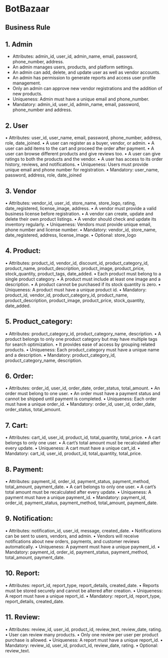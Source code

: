 # BotBazaar
## Business Rule
## 1.	Admin
-	Attributes: admin_id, user_id, admin_name, email, password, phone_number, address.
-	An admin manages users, products, and platform settings.
-	An admin can add, delete, and update user as well as vendor accounts.
-	An admin has permission to generate reports and access user profile management.
- Only an admin can approve new vendor registrations and the addition of new products.
- Uniqueness: Admin must have a unique email and phone_number.
-	Mandatory: admin_id, user_id, admin_name, email, password, phone_number and address.

## 2.	User
•	Attributes: user_id, user_name, email, password, phone_number, address, role, date_joined.
•	A user can register as a buyer, vendor, or admin.
•	A user can add items to the cart and proceed the order after payment.
•	A user can browse different products and give reviews too.
•	A user can give ratings to both the products and the vendor.
•	A user has access to its order history, reviews, and notifications.
•	Uniqueness: Users must provide unique email and phone number for registration.
•	Mandatory: user_name, password, address, role, date_joined

## 3.	Vendor
•	Attributes: vendor_id, user_id, store_name, store_logo, rating, date_registered, license_image, address.
•	A vendor must provide a valid business license before registration.
•	A vendor can create, update and delete their own product listings.
•	A vendor should check and update its inventory regularly.
•	Uniqueness: Vendors must provide unique email, phone number and license number.
•	Mandatory: vendor_id, store_name, date_registered, address, license_image.
•	Optional: store_logo

## 4.	Product:
•	Attributes: product_id, vendor_id, discount_id, product_category_id, product_name, product_description, product_image, product_price, stock_quantity, product_tags, date_added.
•	Each product must belong to a single product category.
•	A product must include at least one image and a description.
•	A product cannot be purchased if its stock quantity is zero.
•	Uniqueness: A product must have a unique product id.
•	Mandatory: product_id, vendor_id, product_category_id, product_name, product_description, product_image, product_price, stock_quantity, date_added.

## 5.	Product_category:
•	Attributes: product_category_id, product_category_name, description.
•	A product belongs to only one product category but may have multiple tags for search optimization.
•	It provides ease of access by grouping related products.
•	Uniqueness: Each product_category must have a unique name and a description.
•	Mandatory: product_category_id, product_category_name, description.

## 6.	Order:
•	Attributes: order_id, user_id, order_date, order_status, total_amount.
•	An order must belong to one user.
•	An order must have a payment status and cannot be shipped until payment is completed.
•	Uniqueness: Each order must have a unique order_id.
•	Mandatory: order_id, user_id, order_date, order_status, total_amount.

## 7.	Cart:
•	Attributes: cart_id, user_id, product_id, total_quantity, total_price.
•	A cart belongs to only one user.
•	A cart’s total amount must be recalculated after every update.
•	Uniqueness: A cart must have a unique cart_id.
•	Mandatory: cart_id, user_id, product_id, total_quantity, total_price.

## 8.	Payment:
•	Attributes: payment_id, order_id, payment_status, payment_method, total_amount, payment_date.
•	A cart belongs to only one user.
•	A cart’s total amount must be recalculated after every update.
•	Uniqueness: A payment must have a unique payment_id.
•	Mandatory: payment_id, order_id, payment_status, payment_method, total_amount, payment_date.

## 9.	Notification:
•	Attributes: notification_id, user_id, message, created_date.
•	Notifications can be sent to users, vendors, and admin.
•	Vendors will receive notifications about new orders, payments, and customer reviews automatically.
•	Uniqueness: A payment must have a unique payment_id.
•	Mandatory: payment_id, order_id, payment_status, payment_method, total_amount, payment_date.

## 10.	Report:
•	Attributes: report_id, report_type, report_details, created_date.
•	Reports must be stored securely and cannot be altered after creation.
•	Uniqueness: A report must have a unique report_id.
•	Mandatory: report_id, report_type, report_details, created_date.

## 11.	Review:
•	Attributes: review_id, user_id, product_id, review_text, review_date, rating.
•	User can review many products.
•	Only one review per user per product purchase is allowed.
•	Uniqueness: A report must have a unique report_id.
•	Mandatory: review_id, user_id, product_id,  review_date, rating.
•	Optional: review_text.



